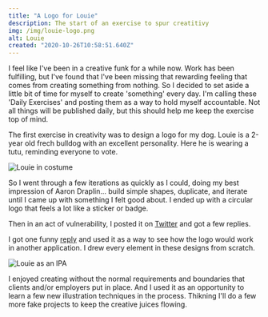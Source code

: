 ```yaml
---
title: "A Logo for Louie"
description: The start of an exercise to spur creatitivy
img: /img/louie-logo.png
alt: Louie
created: "2020-10-26T10:58:51.640Z"
---
```


I feel like I've been in a creative funk for a while now. Work has been fulfilling, but I've found that I've been missing that rewarding feeling that comes from creating something from nothing. So I decided to set aside a little bit of time for myself to create 'something' every day. I'm calling these 'Daily Exercises' and posting them as a way to hold myself accountable. Not all things will be published daily, but this should help me keep the exercise top of mind.

The first exercise in creativity was to design a logo for my dog. Louie is a 2-year old frech bulldog with an excellent personality. Here he is wearing a tutu, reminding everyone to vote.

![Louie in costume](/img/louie-vote.jpeg?nf_resize=fit&w=751&h=563)

So I went through a few iterations as quickly as I could, doing my best impression of Aaron Draplin... build simple shapes, duplicate, and iterate until I came up with something I felt good about. I ended up with a circular logo that feels a lot like a sticker or badge. 

Then in an act of vulnerability, I posted it on [Twitter](https://twitter.com/iamweswilson/status/1319794327699083264) and got a few replies.

I got one funny [reply](https://twitter.com/toddmorey/status/1320121322345762819) and used it as a way to see how the logo would work in another application. I drew every element in these designs from scratch.

![Louie as an IPA](/img/louie-beer.png?nf_resize=fit&w=751&h=563)

I enjoyed creating without the normal requirements and boundaries that clients and/or employers put in place. And I used it as an opportunity to learn a few new illustration techniques in the process. Thikning I'll do a few more fake projects to keep the creative juices flowing.
